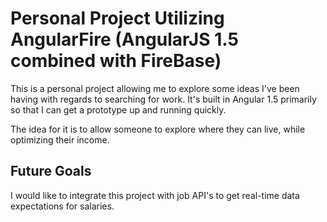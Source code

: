 # Personal Project Utilizing AngularFire (AngularJS 1.5 combined with FireBase)

This is a personal project allowing me to explore some ideas I've been having with regards to searching for work. It's built in Angular 1.5 primarily so that I can get a prototype up and running quickly.

The idea for it is to allow someone to explore where they can live, while optimizing their income.

## Future Goals

I would like to integrate this project with job API's to get real-time data expectations for salaries. 
